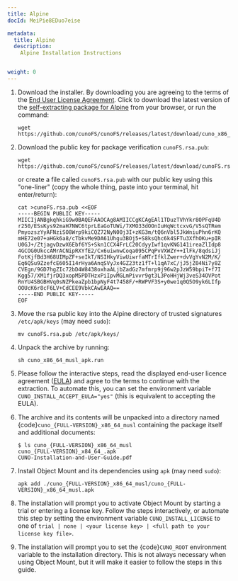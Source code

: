 ```yaml
---
title: Alpine
docId: MeiPie8EDuo7eise

metadata:
  title: Alpine
  description:
    Alpine Installation Instructions


weight: 0
---
```


1. Download the installer. By downloading you are agreeing to the terms of the [End User License Agreement](https://cuno.io/cunoFS-EULA). Click to download the latest version of the [self-extracting package for Alpine](https://github.com/cunoFS/cunoFS/releases/latest/download/cuno_x86_64_musl_apk.run) from your browser, or run the command:

   ```console
   wget https://github.com/cunoFS/cunoFS/releases/latest/download/cuno_x86_64_musl_apk.run
   ```

2. Download the public key for package verification `cunoFS.rsa.pub`:

   ```console
   wget https://github.com/cunoFS/cunoFS/releases/latest/download/cunoFS.rsa.pub
   ```

   or create a file called `cunoFS.rsa.pub` with our public key using this "one-liner" (copy the whole thing, paste into your terminal, hit enter/return):

   ```console
   cat >cunoFS.rsa.pub <<EOF
   -----BEGIN PUBLIC KEY-----
   MIICIjANBgkqhkiG9w0BAQEFAAOCAg8AMIICCgKCAgEAl1TDuzTVhYkr8OPFqU4D
   r250/ESsKys92maH7NWC6tprLEaGoTUWi/7XMO33dOOnIuHqWctcxvG/V5sQTRem
   PmyozszYyAFNziSO8Wrp9kiCQZ72NyN00j3I+zKG3m/tQ6nVbl5JkWniuPhn6rKQ
   mHE72e07+aHGk6a8/cTbkvMe9DA61Uhgu3BOj5+S8ksQhc6k4SFTu3XfhOKu+pIR
   U0GJ+/ZtjagvDzwX6Ebf6YS+Skn1CCX4FrLC20CdyyIwf1qvKNG141ireaZlIdp8
   4GCOG0UkccAMrACNipRXYfE2/Cx6uiwnwCoqa095CPqPvVXWZY++IlFk/8qdsiJj
   FotKjfBd3H68UIMpZF+seIkT/NSIHkyViwUiwrfaMTrIfklZwer+dvVgYvN2M/K/
   Eq6QSu9ZzefcE605I14rHya6AnqSVyJx4GZ23tz1fT+l1qA7xC/jJ5jZ04Ni7y8Z
   CVEgn/9GD7hgZIc72bD4W8438oxhaALjbZadGz7mfmrp9j96w2pJzW59bpiT+f7I
   Kgg57/XM1fjrDQ3xopM5PDTHzxPiIpvMGLmPivvr9gt3L3PoHHjWj3veS34OVPot
   RnYU4SBGBHVq0sNZPkeaZpb1bpNyF4t7458F/+RWPVF3S+y0we1q0Q5O9yk6LIfp
   OOUcK6r8cF6LV+CdCEE9VbkCAwEAAQ==
   -----END PUBLIC KEY-----
   EOF
   ```

3. Move the rsa public key into the Alpine directory of trusted signatures `/etc/apk/keys` (may need `sudo`):

   ```console
   mv cunoFS.rsa.pub /etc/apk/keys/
   ```

4. Unpack the archive by running:

   ```console
   sh cuno_x86_64_musl_apk.run
   ```

5. Please follow the interactive steps, read the displayed end-user licence agreement ([EULA](https://cuno.io/cunoFS-EULA)) and agree to the terms to continue with the extraction. To automate this, you can set the environment variable `CUNO_INSTALL_ACCEPT_EULA="yes"` (this is equivalent to accepting the EULA).

6. The archive and its contents will be unpacked into a directory named {code}`cuno_{FULL-VERSION}_x86_64_musl` containing the package itself and additional documents:

   ```console
   $ ls cuno_{FULL-VERSION}_x86_64_musl
   cuno_{FULL-VERSION}_x84_64_.apk
   CUNO-Installation-and-User-Guide.pdf
   ```

7. Install Object Mount and its dependencies using `apk` (may need `sudo`):

   ```console
   apk add ./cuno_{FULL-VERSION}_x86_64_musl/cuno_{FULL-VERSION}_x86_64_musl.apk
   ```

8. The installation will prompt you to activate Object Mount by starting a trial or entering a license key. Follow the steps interactively, or automate this step by setting the environment variable `CUNO_INSTALL_LICENSE` to one of `trial | none | <your license key> | <full path to your license key file>`.

9. The installation will prompt you to set the {code}`CUNO_ROOT` environment variable to the installation directory. This is not always necessary when using Object Mount, but it will make it easier to follow the steps in this guide.

